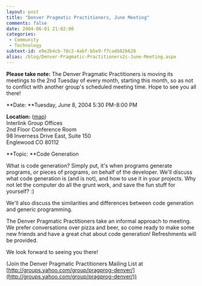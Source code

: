 ```yaml
---
layout: post
title: "Denver Pragmatic Practitioners, June Meeting"
comments: false
date: 2004-06-01 21:02:00
categories:
 - Community
 - Technology
subtext-id: e9e2b4cb-78c2-4abf-b5e9-f7cadb82b628
alias: /blog/Denver-Pragmatic-Practitioners2c-June-Meeting.aspx
---
```



**Please take note:** The Denver Pragmatic Practitioners is moving its meetings to the 2nd Tuesday of every month, starting this month, so as not to conflict with another group's scheduled meeting time. Hope to see you all there!

**Date: **Tuesday, June 8, 2004 5:30 PM-8:00 PM

**Location:** ([map](http://www.mapquest.com/maps/map.adp?country=US&address=98+Inverness+Drive+East+Suite+150+&city=Englewood&state=CO&zipcode=80112))  
Interlink Group Offices  
2nd Floor Conference Room  
98 Inverness Drive East, Suite 150  
Englewood CO 80112 

**Topic: **Code Generation

What is code generation? Simply put, it's when programs generate programs, or pieces of programs, on behalf of the developer. We'll discuss what code generation is (and is not), and how to use it in your projects. Why not let the computer do all the grunt work, and save the fun stuff for yourself? :)

We'll also discuss the similarities and differences between code generation and generic programming.

The Denver Pragmatic Practitioners take an informal approach to meeting. We prefer conversations over pizza and beer, so come ready to make some new friends and have a great chat about code generation! Refreshments will be provided.

We look forward to seeing you there!

(Join the Denver Pragmatic Practitioners Mailing List at [http://groups.yahoo.com/group/pragprog-denver/](http://groups.yahoo.com/group/pragprog-denver/))
